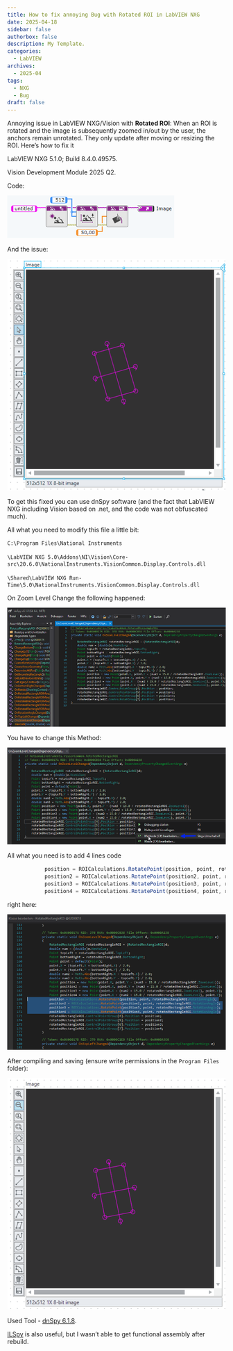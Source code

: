 ```yaml
---
title: How to fix annoying Bug with Rotated ROI in LabVIEW NXG
date: 2025-04-18
sidebar: false
authorbox: false
description: My Template.
categories:
  - LabVIEW
archives:
  - 2025-04
tags:
  - NXG
  - Bug
draft: false
---
```

Annoying issue in LabVIEW NXG/Vision with **Rotated ROI**: When an ROI is rotated and the image is subsequently zoomed in/out by the user, the anchors remain unrotated. They only update after moving or resizing the ROI. Here’s how to fix it

<!--more-->

LabVIEW NXG 5.1.0; Build 8.4.0.49575.

Vision Development Module 2025 Q2.

Code:

![image-20250418093426591](assets/image-20250418093426591.png)

And the issue:

![](assets/bug.gif)

To get this fixed you can use dnSpy software (and the fact that LabVIEW NXG including Vision based on .net, and the code was not obfuscated much).

All what you need to modify this file a little bit:

```
C:\Program Files\National Instruments

\LabVIEW NXG 5.0\Addons\NI\Vision\Core-src\20.6.0\NationalInstruments.VisionCommon.Display.Controls.dll

\Shared\LabVIEW NXG Run-Time\5.0\NationalInstruments.VisionCommon.Display.Controls.dll
```

On Zoom Level Change the following happened:

![image-20250418090648166](assets/image-20250418090648166.png)

You have to change this Method:

![image-20250418091839188](assets/image-20250418091839188.png)

All what you need is to add 4 lines code 

```c#
			position = ROICalculations.RotatePoint(position, point, rotatedRectangleROI.RotationAngle);
			position2 = ROICalculations.RotatePoint(position2, point, rotatedRectangleROI.RotationAngle);
			position3 = ROICalculations.RotatePoint(position3, point, rotatedRectangleROI.RotationAngle);
			position4 = ROICalculations.RotatePoint(position4, point, rotatedRectangleROI.RotationAngle);
```

right here:

![image-20250418091234189](assets/image-20250418091234189.png)

After compiling and saving (ensure write permissions in the `Program Files` folder):

![](assets/bug-fix.gif)

Used Tool - [dnSpy 6.1.8](https://github.com/dnSpy/dnSpy).

[ILSpy](https://github.com/icsharpcode/ILSpy) is also useful, but I wasn’t able to get functional assembly after rebuild.

